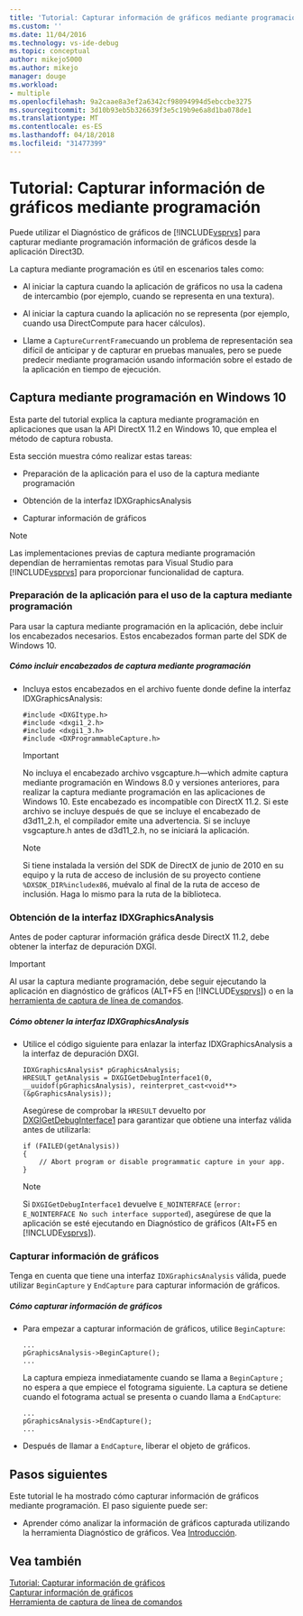 ```yaml
---
title: 'Tutorial: Capturar información de gráficos mediante programación | Documentos de Microsoft'
ms.custom: ''
ms.date: 11/04/2016
ms.technology: vs-ide-debug
ms.topic: conceptual
author: mikejo5000
ms.author: mikejo
manager: douge
ms.workload:
- multiple
ms.openlocfilehash: 9a2caae8a3ef2a6342cf98094994d5ebccbe3275
ms.sourcegitcommit: 3d10b93eb5b326639f3e5c19b9e6a8d1ba078de1
ms.translationtype: MT
ms.contentlocale: es-ES
ms.lasthandoff: 04/18/2018
ms.locfileid: "31477399"
---
```

# <a name="walkthrough-capturing-graphics-information-programmatically"></a>Tutorial: Capturar información de gráficos mediante programación
Puede utilizar el Diagnóstico de gráficos de [!INCLUDE[vsprvs](../../code-quality/includes/vsprvs_md.md)] para capturar mediante programación información de gráficos desde la aplicación Direct3D.  
  
 La captura mediante programación es útil en escenarios tales como:  
  
-   Al iniciar la captura cuando la aplicación de gráficos no usa la cadena de intercambio (por ejemplo, cuando se representa en una textura).  
  
-   Al iniciar la captura cuando la aplicación no se representa (por ejemplo, cuando usa DirectCompute para hacer cálculos).  
  
-   Llame a `CaptureCurrentFrame`cuando un problema de representación sea difícil de anticipar y de capturar en pruebas manuales, pero se puede predecir mediante programación usando información sobre el estado de la aplicación en tiempo de ejecución.  
  
##  <a name="CaptureDX11_2"></a> Captura mediante programación en Windows 10  
 Esta parte del tutorial explica la captura mediante programación en aplicaciones que usan la API DirectX 11.2 en Windows 10, que emplea el método de captura robusta.
  
 Esta sección muestra cómo realizar estas tareas:  
  
-   Preparación de la aplicación para el uso de la captura mediante programación  
  
-   Obtención de la interfaz IDXGraphicsAnalysis  
  
-   Capturar información de gráficos  
  
> [!NOTE]
>  Las implementaciones previas de captura mediante programación dependían de herramientas remotas para Visual Studio para [!INCLUDE[vsprvs](../../code-quality/includes/vsprvs_md.md)] para proporcionar funcionalidad de captura.
  
### <a name="preparing-your-app-to-use-programmatic-capture"></a>Preparación de la aplicación para el uso de la captura mediante programación  
 Para usar la captura mediante programación en la aplicación, debe incluir los encabezados necesarios. Estos encabezados forman parte del SDK de Windows 10.  
  
##### <a name="to-include-programmatic-capture-headers"></a>Cómo incluir encabezados de captura mediante programación  
  
-   Incluya estos encabezados en el archivo fuente donde define la interfaz IDXGraphicsAnalysis:  
  
    ```  
    #include <DXGItype.h>  
    #include <dxgi1_2.h>  
    #include <dxgi1_3.h>  
    #include <DXProgrammableCapture.h>  
    ```  
  
    > [!IMPORTANT]
    >  No incluya el encabezado archivo vsgcapture.h—which admite captura mediante programación en Windows 8.0 y versiones anteriores, para realizar la captura mediante programación en las aplicaciones de Windows 10. Este encabezado es incompatible con DirectX 11.2. Si este archivo se incluye después de que se incluye el encabezado de d3d11_2.h, el compilador emite una advertencia. Si se incluye vsgcapture.h antes de d3d11_2.h, no se iniciará la aplicación.  
  
    > [!NOTE]
    >  Si tiene instalada la versión del SDK de DirectX de junio de 2010 en su equipo y la ruta de acceso de inclusión de su proyecto contiene `%DXSDK_DIR%includex86`, muévalo al final de la ruta de acceso de inclusión. Haga lo mismo para la ruta de la biblioteca.  
  
### <a name="getting-the-idxgraphicsanalysis-interface"></a>Obtención de la interfaz IDXGraphicsAnalysis  
 Antes de poder capturar información gráfica desde DirectX 11.2, debe obtener la interfaz de depuración DXGI.  
  
> [!IMPORTANT]
>  Al usar la captura mediante programación, debe seguir ejecutando la aplicación en diagnóstico de gráficos (ALT+F5 en [!INCLUDE[vsprvs](../../code-quality/includes/vsprvs_md.md)]) o en la [herramienta de captura de línea de comandos](command-line-capture-tool.md).  
  
##### <a name="to-get-the-idxgraphicsanalysis-interface"></a>Cómo obtener la interfaz IDXGraphicsAnalysis  
  
-   Utilice el código siguiente para enlazar la interfaz IDXGraphicsAnalysis a la interfaz de depuración DXGI.  
  
    ```  
    IDXGraphicsAnalysis* pGraphicsAnalysis;  
    HRESULT getAnalysis = DXGIGetDebugInterface1(0, __uuidof(pGraphicsAnalysis), reinterpret_cast<void**>(&pGraphicsAnalysis));  
    ```  
  
     Asegúrese de comprobar la `HRESULT` devuelto por [DXGIGetDebugInterface1](https://msdn.microsoft.com/library/windows/desktop/dn457937(v=vs.85).aspx) para garantizar que obtiene una interfaz válida antes de utilizarla:  
  
    ```  
    if (FAILED(getAnalysis))  
    {  
        // Abort program or disable programmatic capture in your app.  
    }  
    ```  
  
    > [!NOTE]
    >  Si `DXGIGetDebugInterface1` devuelve `E_NOINTERFACE` (`error: E_NOINTERFACE No such interface supported`), asegúrese de que la aplicación se esté ejecutando en Diagnóstico de gráficos (Alt+F5 en [!INCLUDE[vsprvs](../../code-quality/includes/vsprvs_md.md)]).  
  
### <a name="capturing-graphics-information"></a>Capturar información de gráficos  
 Tenga en cuenta que tiene una interfaz `IDXGraphicsAnalysis` válida, puede utilizar `BeginCapture` y `EndCapture` para capturar información de gráficos.  
  
##### <a name="to-capture-graphics-information"></a>Cómo capturar información de gráficos  
  
- Para empezar a capturar información de gráficos, utilice `BeginCapture`:  
  
    ```  
    ...  
    pGraphicsAnalysis->BeginCapture();  
    ...  
    ```  
  
     La captura empieza inmediatamente cuando se llama a `BeginCapture` ; no espera a que empiece el fotograma siguiente. La captura se detiene cuando el fotograma actual se presenta o cuando llama a `EndCapture`:  
  
    ```  
    ...  
    pGraphicsAnalysis->EndCapture();  
    ...  
    ```  

- Después de llamar a `EndCapture`, liberar el objeto de gráficos. 
  
## <a name="next-steps"></a>Pasos siguientes  
 Este tutorial le ha mostrado cómo capturar información de gráficos mediante programación. El paso siguiente puede ser:  
  
-   Aprender cómo analizar la información de gráficos capturada utilizando la herramienta Diagnóstico de gráficos. Vea [Introducción](overview-of-visual-studio-graphics-diagnostics.md).  
  
## <a name="see-also"></a>Vea también  
 [Tutorial: Capturar información de gráficos](walkthrough-capturing-graphics-information.md)   
 [Capturar información de gráficos](capturing-graphics-information.md)   
 [Herramienta de captura de línea de comandos](command-line-capture-tool.md)